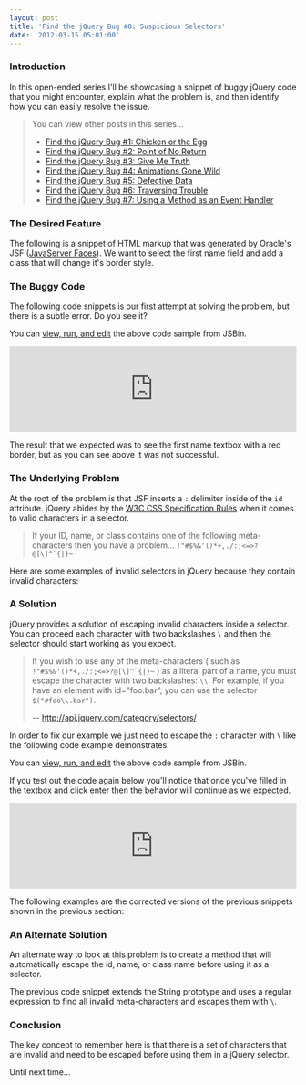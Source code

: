 ```yaml
---
layout: post
title: 'Find the jQuery Bug #8: Suspicious Selectors'
date: '2012-03-15 05:01:00'
---
```


<h3>
Introduction</h3>

In this open-ended series I'll be showcasing a snippet of buggy jQuery code that you might encounter, explain what the problem is, and then identify how you can easily resolve the issue.

<blockquote>
You can view other posts in this series...
<ul>
<li><a href="http://elijahmanor.com/find-the-jquery-bug-1-chicken-or-the-egg/">Find the jQuery Bug #1: Chicken or the Egg</a></li>
<li><a href="http://elijahmanor.com/find-the-jquery-bug-2-point-of-no-return/">Find the jQuery Bug #2: Point of No Return</a></li>
<li><a href="http://elijahmanor.com/find-the-jquery-bug-3-give-me-truth/">Find the jQuery Bug #3: Give Me Truth</a></li>
<li><a href="http://elijahmanor.com/find-the-jquery-bug-4-animations-gone-wild/">Find the jQuery Bug #4: Animations Gone Wild</a></li>
<li><a href="http://elijahmanor.com/find-the-jquery-bug-5-defective-data/">Find the jQuery Bug #5: Defective Data</a></li>
<li><a href="http://elijahmanor.com/find-the-jquery-bug-6-traversing-trouble/">Find the jQuery Bug #6: Traversing Trouble</a></li>
<li><a href="http://elijahmanor.com/find-the-jquery-bug-7-using-a-method-as-an-event-handler/">Find the jQuery Bug #7: Using a Method as an Event Handler</a></li>
</ul>
</blockquote>

<h3>
The Desired Feature</h3>

The following is a snippet of HTML markup that was generated by Oracle's JSF (<a href="http://www.oracle.com/technetwork/java/javaee/javaserverfaces-139869.html">JavaServer Faces</a>). We want to select the first name field and add a class that will change it's border style.

<script src="https://gist.github.com/1964298.js?file=_snippet.html"></script>
<h3>
The Buggy Code</h3>

The following code snippets is our first attempt at solving the problem, but there is a subtle error. Do you see it?

<script src="https://gist.github.com/1964298.js?file=fiddle.js"></script>
You can <a href="http://jsfiddle.net/WU5Tz/">view, run, and edit</a> the above code sample from JSBin.

<iframe allowfullscreen="allowfullscreen" frameborder="0" src="http://jsfiddle.net/WU5Tz/embedded/result,js,html/presentation/" style="height: 150px; width: 100%;"></iframe>

The result that we expected was to see the first name textbox with a red border, but as you can see above it was not successful.

<h3>
The Underlying Problem</h3>

At the root of the problem is that JSF inserts a <code>:</code> delimiter inside of the <code>id</code> attribute. jQuery abides by the <a href="http://www.w3.org/TR/CSS21/syndata.html#value-def-identifier">W3C CSS Specification Rules</a> when it comes to valid characters in a selector.

<blockquote>
If your ID, name, or class contains one of the following meta-characters then you have a problem... <code>!"#$%&'()*+,./:;<=>?@[\]^`{|}~</code></blockquote>

Here are some examples of invalid selectors in jQuery because they contain invalid characters:

<script src="https://gist.github.com/1964298.js?file=_snippet.js"></script>
<h3>
A Solution</h3>

jQuery provides a solution of escaping invalid characters inside a selector. You can proceed each character with two backslashes <code>\\</code> and then the selector should start working as you expect.

<blockquote>
If you wish to use any of the meta-characters ( such as <code>!"#$%&'()*+,./:;<=>?@[\]^`{|}~</code> ) as a literal part of a name, you must escape the character with two backslashes: <code>\\</code>. For example, if you have an element with id="foo.bar", you can use the selector <code>$("#foo\\.bar")</code>.

-- <a href="http://api.jquery.com/category/selectors/">http://api.jquery.com/category/selectors/</a></blockquote>

In order to fix our example we just need to escape the <code>:</code> character with <code>\\</code> like the following code example demonstrates.

<script src="https://gist.github.com/1964301.js?file=fiddle.js"></script>
You can <a href="http://jsfiddle.net/qTk6P/">view, run, and edit</a> the above code sample from JSBin.

If you test out the code again below you'll notice that once you've filled in the textbox and click enter then the behavior will continue as we expected.

<iframe allowfullscreen="allowfullscreen" frameborder="0" src="http://jsfiddle.net/qTk6P/embedded/result,js,html/presentation/" style="height: 150px; width: 100%;"></iframe>

The following examples are the corrected versions of the previous snippets shown in the previous section:

<script src="https://gist.github.com/1964301.js?file=_snippet.js"></script>
<h3>
An Alternate Solution</h3>

An alternate way to look at this problem is to create a method that will automatically escape the id, name, or class name before using it as a selector.

<script src="https://gist.github.com/1964301.js?file=escapeSelector.js"></script>
The previous code snippet extends the String prototype and uses a regular expression to find all invalid meta-characters and escapes them with <code>\\</code>.

<h3>
Conclusion</h3>

The key concept to remember here is that there is a set of characters that are invalid and need to be escaped before using them in a jQuery selector.

Until next time...
